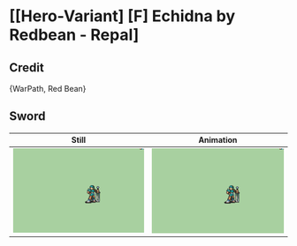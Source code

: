 # [\[Hero-Variant\] \[F\] Echidna by Redbean - Repal]

## Credit

{WarPath, Red Bean}
	
## Sword

| Still | Animation |
| :---: | :-------: |
| ![Sword still](./Sword_000.png) | ![Sword animation](./Sword.gif) |
